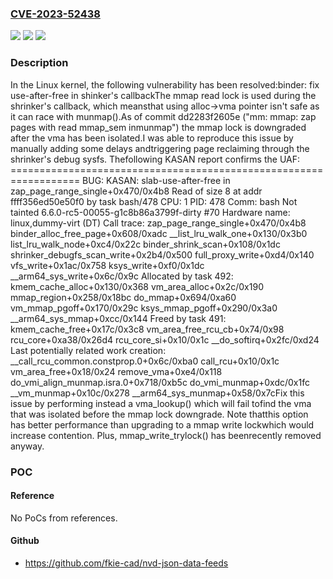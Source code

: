 ### [CVE-2023-52438](https://cve.mitre.org/cgi-bin/cvename.cgi?name=CVE-2023-52438)
![](https://img.shields.io/static/v1?label=Product&message=Linux&color=blue)
![](https://img.shields.io/static/v1?label=Version&message=dd2283f2605e%3C%20a53e15e592b4%20&color=brighgreen)
![](https://img.shields.io/static/v1?label=Vulnerability&message=n%2Fa&color=brighgreen)

### Description

In the Linux kernel, the following vulnerability has been resolved:binder: fix use-after-free in shinker's callbackThe mmap read lock is used during the shrinker's callback, which meansthat using alloc->vma pointer isn't safe as it can race with munmap().As of commit dd2283f2605e ("mm: mmap: zap pages with read mmap_sem inmunmap") the mmap lock is downgraded after the vma has been isolated.I was able to reproduce this issue by manually adding some delays andtriggering page reclaiming through the shrinker's debug sysfs. Thefollowing KASAN report confirms the UAF:  ==================================================================  BUG: KASAN: slab-use-after-free in zap_page_range_single+0x470/0x4b8  Read of size 8 at addr ffff356ed50e50f0 by task bash/478  CPU: 1 PID: 478 Comm: bash Not tainted 6.6.0-rc5-00055-g1c8b86a3799f-dirty #70  Hardware name: linux,dummy-virt (DT)  Call trace:   zap_page_range_single+0x470/0x4b8   binder_alloc_free_page+0x608/0xadc   __list_lru_walk_one+0x130/0x3b0   list_lru_walk_node+0xc4/0x22c   binder_shrink_scan+0x108/0x1dc   shrinker_debugfs_scan_write+0x2b4/0x500   full_proxy_write+0xd4/0x140   vfs_write+0x1ac/0x758   ksys_write+0xf0/0x1dc   __arm64_sys_write+0x6c/0x9c  Allocated by task 492:   kmem_cache_alloc+0x130/0x368   vm_area_alloc+0x2c/0x190   mmap_region+0x258/0x18bc   do_mmap+0x694/0xa60   vm_mmap_pgoff+0x170/0x29c   ksys_mmap_pgoff+0x290/0x3a0   __arm64_sys_mmap+0xcc/0x144  Freed by task 491:   kmem_cache_free+0x17c/0x3c8   vm_area_free_rcu_cb+0x74/0x98   rcu_core+0xa38/0x26d4   rcu_core_si+0x10/0x1c   __do_softirq+0x2fc/0xd24  Last potentially related work creation:   __call_rcu_common.constprop.0+0x6c/0xba0   call_rcu+0x10/0x1c   vm_area_free+0x18/0x24   remove_vma+0xe4/0x118   do_vmi_align_munmap.isra.0+0x718/0xb5c   do_vmi_munmap+0xdc/0x1fc   __vm_munmap+0x10c/0x278   __arm64_sys_munmap+0x58/0x7cFix this issue by performing instead a vma_lookup() which will fail tofind the vma that was isolated before the mmap lock downgrade. Note thatthis option has better performance than upgrading to a mmap write lockwhich would increase contention. Plus, mmap_write_trylock() has beenrecently removed anyway.

### POC

#### Reference
No PoCs from references.

#### Github
- https://github.com/fkie-cad/nvd-json-data-feeds

